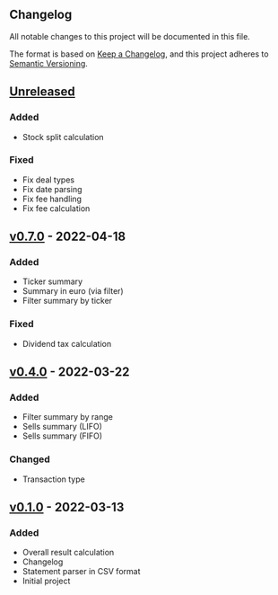 ## Changelog

All notable changes to this project will be documented in this file.

The format is based on [Keep a Changelog](https://keepachangelog.com/en/1.0.0/),
and this project adheres to [Semantic Versioning](https://semver.org/spec/v2.0.0.html).

## [Unreleased]

### Added

-   Stock split calculation

### Fixed

-   Fix deal types
-   Fix date parsing
-   Fix fee handling
-   Fix fee calculation

## [v0.7.0] - 2022-04-18

### Added

-   Ticker summary
-   Summary in euro (via filter)
-   Filter summary by ticker

### Fixed

-   Dividend tax calculation

## [v0.4.0] - 2022-03-22

### Added

-   Filter summary by range
-   Sells summary (LIFO)
-   Sells summary (FIFO)

### Changed

-   Transaction type

## [v0.1.0] - 2022-03-13

### Added

-   Overall result calculation
-   Changelog
-   Statement parser in CSV format
-   Initial project

[unreleased]: https://github.com/pavelgrin/revolut_investments/compare/v0.7.0...HEAD
[v0.7.0]: https://github.com/pavelgrin/revolut_investments/compare/v0.4.0...v0.7.0
[v0.4.0]: https://github.com/pavelgrin/revolut_investments/compare/v0.1.0...v0.4.0
[v0.1.0]: https://github.com/pavelgrin/revolut_investments/releases/v0.1.0
